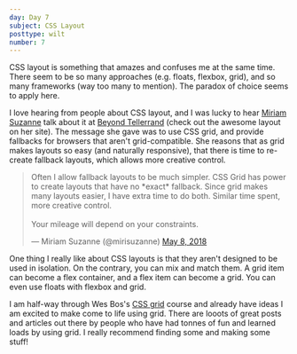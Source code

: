```yaml
---
day: Day 7
subject: CSS Layout
posttype: wilt
number: 7
---
```


CSS layout is something that amazes and confuses me at the same time. There seem to be so many approaches (e.g. floats, flexbox, grid), and so many frameworks (way too many to mention). The paradox of choice seems to apply here.

I love hearing from people about CSS layout, and I was lucky to hear [Miriam Suzanne](http://www.miriamsuzanne.com/) talk about it at [Beyond Tellerrand](https://beyondtellerrand.com/events/duesseldorf-2018/speakers) (check out the awesome layout on her site). The message she gave was to use CSS grid, and provide fallbacks for browsers that aren't grid-compatible. She reasons that as grid makes layouts so easy (and naturally responsive), that there is time to re-create fallback layouts, which allows more creative control.

<blockquote>
<p lang="en" dir="ltr">Often I allow fallback layouts to be much simpler. CSS Grid has power to create layouts that have
no *exact* fallback. Since grid makes many layouts easier, I have extra time to do both. Similar
time spent, more creative control.<br><br>Your mileage will depend on your constraints.</p>&mdash;
Miriam Suzanne (@mirisuzanne) <a href="https://twitter.com/mirisuzanne/status/993813309441880064?ref_src=twsrc%5Etfw">May 8, 2018</a></blockquote>

One thing I really like about CSS layouts is that they aren't designed to be used in isolation. On the contrary, you can mix and match them. A grid item can become a flex container, and a flex item can become a grid. You can even use floats with flexbox and grid.

I am half-way through Wes Bos's [CSS grid](https://cssgrid.io/) course and already have ideas I am excited to make come to life using grid. There are looots of great posts and articles out there by people who have had tonnes of fun and learned loads by using grid. I really recommend finding some and making some stuff!